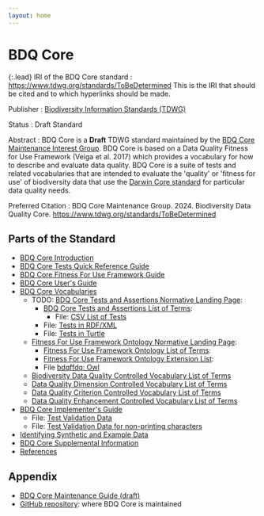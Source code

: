 ```yaml
---
layout: home
---
```


# BDQ Core

{:.lead}
IRI of the BDQ Core standard
: <a href="https://www.tdwg.org/standards/ToBeDetermined">https://www.tdwg.org/standards/ToBeDetermined</a> This is the IRI that should be cited and to which hyperlinks should be made. 

Publisher
: <a href="https://www.tdwg.org/">Biodiversity Information Standards (TDWG)</a>

Status
: Draft Standard

Abstract
: BDQ Core is a **Draft** TDWG standard maintained by the [BDQ Core Maintenance Interest Group](https://www.tdwg.org/standards/bdq/#maintenance-group">). BDQ Core is based on a Data Quality Fitness for Use Framework (Veiga et al. 2017) which provides a vocabulary for how to describe and evaluate data quality.  BDQ Core is a suite of tests and related vocabularies that are intended to evaluate the 'quality' or 'fitness for use' of biodiversity data that use the [Darwin Core standard](https://dwc.tdwg.org/) for particular data quality needs.

Preferred Citation
: BDQ Core Maintenance Group. 2024. Biodiversity Data Quality Core. https://www.tdwg.org/standards/ToBeDetermined

## Parts of the Standard

- [BDQ Core Introduction](https://github.com/tdwg/bdq/blob/master/tg2/_review/docs/intro/index.md)
- [BDQ Core Tests Quick Reference Guide](docs/terms/bdqcore/index.md)
- [BDQ Core Fitness For Use Framework Guide](docs/guide/bdqffdq/index.md)
- [BDQ Core User's Guide](docs/guide/users/index.md)
- [BDQ Core Vocabularies](https://github.com/tdwg/bdq/blob/master/tg2/_review/docs/vocabularies/index.md)
  - TODO: [BDQ Core Tests and Assertions Normative Landing Page](bdqcore/index.md):
    - [BDQ Core Tests and Assertions List of Terms](https://github.com/tdwg/bdq/blob/master/tg2/_review/docs/list/bdqcore/index.md):
      - File: [CSV List of Tests](https://github.com/tdwg/bdq/blob/master/tg2/_review/vocabulary/bdqcore_terms.csv "Convenience CSV list of test descriptors.")
     - File: [Tests in RDF/XML](https://github.com/tdwg/bdq/blob/master/tg2/_review/dist/bdqcore.xml "RDF/XML serialization of OWL representation of the tests descriptors.")
     - File: [Tests in Turtle](https://github.com/tdwg/bdq/blob/master/tg2/_review/dist/bdqcore.ttl "Turtle serialization of OWL representation of the tests descriptors.")
  - [Fitness For Use Framework Ontology Normative Landing Page](bdqffdq/index.md):
    - [Fitness For Use Framework Ontology List of Terms](list/bdqffdq/index.md):
    - [Fitness For Use Framework Ontology Extension List](extension/bdqffdq/index.md):
    - File [bdqffdq: Owl](vocabulary/bdqffdq.owl "Owl ontology for the bdqffdq framework.")
  - [Biodiversity Data Quality Controlled Vocabulary List of Terms](https://github.com/tdwg/bdq/blob/master/tg2/_review/docs/list/bdq/index.md)
  - [Data Quality Dimension Controlled Vocabulary List of Terms](https://github.com/tdwg/bdq/blob/master/tg2/_review/docs/list/bdqdim/index.md)
  - [Data Quality Criterion Controlled Vocabulary List of Terms](https://github.com/tdwg/bdq/blob/master/tg2/_review/docs/list/bdqcrit/index.md)
  - [Data Quality Enhancement Controlled Vocabulary List of Terms](https://github.com/tdwg/bdq/blob/master/tg2/_review/docs/list/bdqenh/index.md)
- [BDQ Core Implementer's Guide](docs/guide/implementers/index.md)
  - File: [Test Validation Data](https://github.com/tdwg/bdq/blob/master/tg2/_review/docs/guide/implementers/TG2_test_validation_data.csv)
  - File: [Test Validation Data for non-printing characters](https://github.com/tdwg/bdq/blob/master/tg2/_review/docs/guide/implementers/TG2_test_validation_data_nonprintingchars.csv)
- [Identifying Synthetic and Example Data](https://github.com/tdwg/bdq/blob/master/tg2/_review/docs/synthetic/index.md)
- [BDQ Core Supplemental Information](https://github.com/tdwg/bdq/blob/master/tg2/_review/docs/supplement/index.md)
- [References](https://github.com/tdwg/bdq/blob/master/tg2/_review/docs/references/index.md)

## Appendix

- [BDQ Core Maintenance Guide (draft)](https://github.com/tdwg/bdq/blob/master/tg2/_review/docs/maintenance/index.md)
- [GitHub repository](https://github.com/tdwg/bdq): where BDQ Core is maintained
